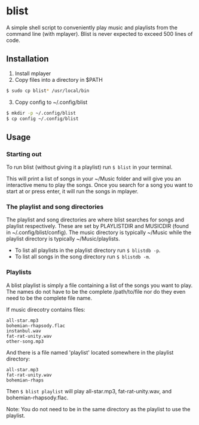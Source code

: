 # blist

A simple shell script to conveniently play music and playlists from the command
line (with mplayer). Blist is never expected to exceed 500 lines of code.

## Installation

1. Install mplayer
2. Copy files into a directory in $PATH

```sh
$ sudo cp blist* /usr/local/bin
```

3. Copy config to ~/.config/blist

```sh
$ mkdir -p ~/.config/blist
$ cp config ~/.config/blist
```

## Usage

### Starting out

To run blist (without giving it a playlist) run `$ blist` in your terminal.

This will print a list of songs in your ~/Music folder and will give you an
interactive menu to play the songs. Once you search for a song you want to
start at or press enter, it will run the songs in mplayer.

### The playlist and song directories

The playlist and song directories are where blist searches for songs and
playlist respectively. These are set by PLAYLISTDIR and MUSICDIR (found in
~/.config/blist/config). The music directory is typically ~/Music while the
playlist directory is typically ~/Music/playlists.  

 - To list all playlists in the playlist directory run `$ blistdb -p`.
 - To list all songs in the song directory run `$ blistdb -m`.

### Playlists

A blist playlist is simply a file containing a list of the songs you want to
play. The names do not have to be the complete /path/to/file nor do they even
need to be the complete file name. 

If music direcotry contains files:

```
all-star.mp3
bohemian-rhapsody.flac
instanbul.wav
fat-rat-unity.wav
other-song.mp3
```

And there is a file named 'playlist' located somewhere in the playlist
directory:

```
all-star.mp3
fat-rat-unity.wav
bohemian-rhaps
```

Then `$ blist playlist` will play all-star.mp3, fat-rat-unity.wav, and
bohemian-rhapsody.flac.

Note: You do not need to be in the same directory as the playlist to use the
playlist.
